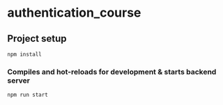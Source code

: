 # authentication_course

## Project setup

```
npm install
```

### Compiles and hot-reloads for development & starts backend server

```
npm run start
```
